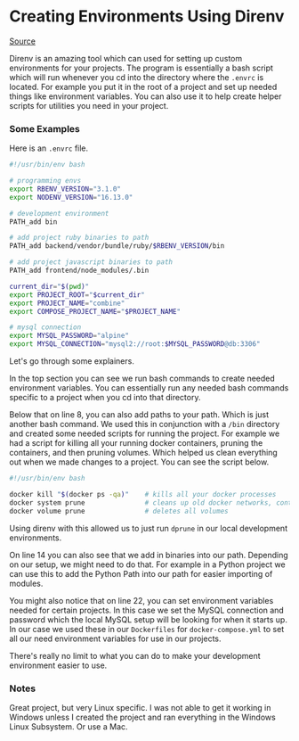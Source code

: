 # Creating Environments Using Direnv

[Source](https://direnv.net/)

Direnv is an amazing tool which can used for setting up custom environments for your projects. The program is essentially a bash script which will run whenever you cd into the directory where the `.envrc` is located. For example you put it in the root of a project and set up needed things like environment variables. You can also use it to help create helper scripts for utilities you need in your project.

### Some Examples

Here is an `.envrc` file.

```bash {.line-numbers}
#!/usr/bin/env bash

# programming envs
export RBENV_VERSION="3.1.0"
export NODENV_VERSION="16.13.0"

# development environment
PATH_add bin

# add project ruby binaries to path
PATH_add backend/vendor/bundle/ruby/$RBENV_VERSION/bin

# add project javascript binaries to path
PATH_add frontend/node_modules/.bin

current_dir="$(pwd)"
export PROJECT_ROOT="$current_dir"
export PROJECT_NAME="combine"
export COMPOSE_PROJECT_NAME="$PROJECT_NAME"

# mysql connection
export MYSQL_PASSWORD="alpine"
export MYSQL_CONNECTION="mysql2://root:$MYSQL_PASSWORD@db:3306"
```

Let's go through some explainers.

In the top section you can see we run bash commands to create needed environment variables. You can essentially run any needed bash commands specific to a project when you cd into that directory.

Below that on line 8, you can also add paths to your path. Which is just another bash command. We used this in conjunction with a `/bin` directory and created some needed scripts for running the project. For example we had a script for killing all your running docker containers, pruning the containers, and then pruning volumes. Which helped us clean everything out when we made changes to a project. You can see the script below.

```bash
#!/usr/bin/env bash

docker kill "$(docker ps -qa)"    # kills all your docker processes
docker system prune               # cleans up old docker networks, containers, caches
docker volume prune               # deletes all volumes
```

Using direnv with this allowed us to just run `dprune` in our local development environments. 

On line 14 you can also see that we add in binaries into our path. Depending on our setup, we might need to do that. For example in a Python project we can use this to add the Python Path into our path for easier importing of modules. 

You might also notice that on line 22, you can set environment variables needed for certain projects. In this case we set the MySQL connection and password which the local MySQL setup will be looking for when it starts up. In our case we used these in our `Dockerfiles` for `docker-compose.yml` to set all our need environment variables for use in our projects.

There's really no limit to what you can do to make your development environment easier to use. 

### Notes

Great project, but very Linux specific. I was not able to get it working in Windows unless I created the project and ran everything in the Windows Linux Subsystem. Or use a Mac.